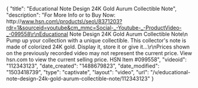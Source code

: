 {
    "title": "Educational Note Design 24K Gold Aurum Collectible Note",
    "description": "For More Info or to Buy Now: http:\/\/www.hsn.com\/products\/seo\/8371203?rdr=1&sourceid=youtube&cm_mmc=Social-_-Youtube-_-ProductVideo-_-099558\r\nEducational Note Design 24K Gold Aurum Collectible Note\n Pump up your collection with a unique collectible. This collector's note is made of colorized 24K gold. Display it, store it or give it...\r\nPrices shown on the previously recorded video may not represent the current price.  View hsn.com to view the current selling price. HSN Item #099558",
    "videoid": "112343123",
    "date_created": "1488679823",
    "date_modified": "1503418739",
    "type": "captivate",
    "layout": "video",
    "url": "\/v\/educational-note-design-24k-gold-aurum-collectible-note\/112343123"
}